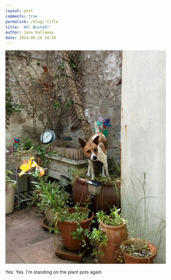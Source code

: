 ```yaml
---
layout: post
comments: true
permalink: /blog/:title
title: 'Ah! Busted!'
author: Jane Dallaway
date: 2014-06-18 14:18
---
```


<div><a href="/media/tp_IMG_20140618_141736.JPG"><img src="/media/tp_thumb_IMG_20140618_141736.JPG" width="500" height="666"/></a></div>

Yes. Yes. I'm standing on the plant pots again
  
      
